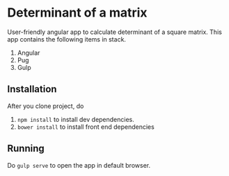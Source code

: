 # Determinant of a matrix

User-friendly angular app to calculate determinant of a square matrix. This app contains the following items in stack.

1. Angular
2. Pug
3. Gulp

## Installation

After you clone project, do

1. `npm install` to install dev dependencies.
2. `bower install` to install front end dependencies

## Running

Do `gulp serve` to open the app in default browser.
